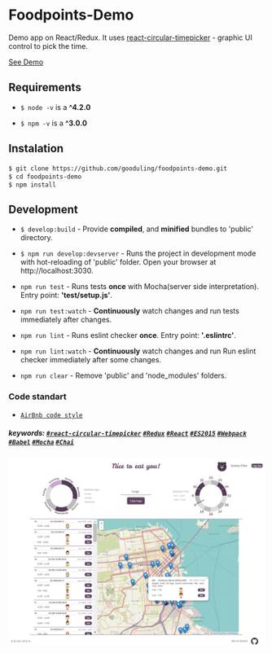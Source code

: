 # Foodpoints-Demo
Demo app on React/Redux. It uses [react-circular-timepicker](https://github.com/gooduling/react-circular-timepicker) - graphic UI control to pick the time.

[See Demo](https://gooduling.github.io/foodpoints-demo)

## Requirements
- ``` $ node -v ``` is a **^4.2.0**

- ``` $ npm -v ``` is a **^3.0.0**


## Instalation
```
$ git clone https://github.com/gooduling/foodpoints-demo.git
$ cd foodpoints-demo
$ npm install 
```


## Development

- ``` $ develop:build ``` - Provide **compiled**, and **minified** bundles to 'public' directory.

- ``` $ npm run develop:devserver ``` - Runs the project in development mode with hot-reloading of 'public' folder. Open your browser at http://localhost:3030.

- ``` npm run test ``` - Runs tests **once** with Mocha(server side interpretation). Entry point: **'test/setup.js'**.

- ``` npm run test:watch ``` - **Continuously** watch changes and run tests immediately after changes.

- ``` npm run lint ``` - Runs eslint checker **once**. Entry point: **'.eslintrc'**.

- ``` npm run lint:watch ``` - **Continuously** watch changes and run Run eslint checker immediately after some changes.

- ``` npm run clear ``` - Remove 'public' and 'node_modules' folders.


### Code standart
- [`AirBnb code style`](https://github.com/airbnb/javascript)

##### keywords: [`#react-circular-timepicker`](https://github.com/gooduling/react-circular-timepicker) [`#Redux`](https://github.com/rackt/redux) [`#React`](https://facebook.github.io/react/) [`#ES2015`](http://www.ecma-international.org/ecma-262/6.0/) [`#Webpack`](https://webpack.github.io) [`#Babel`](https://babeljs.io) [`#Mocha`](https://mochajs.org) [`#Chai`](http://chaijs.com)

<img width="800" src="develop/assets/images/Screenshot.png" alt="screenshot of the Foodcourts app"/> 